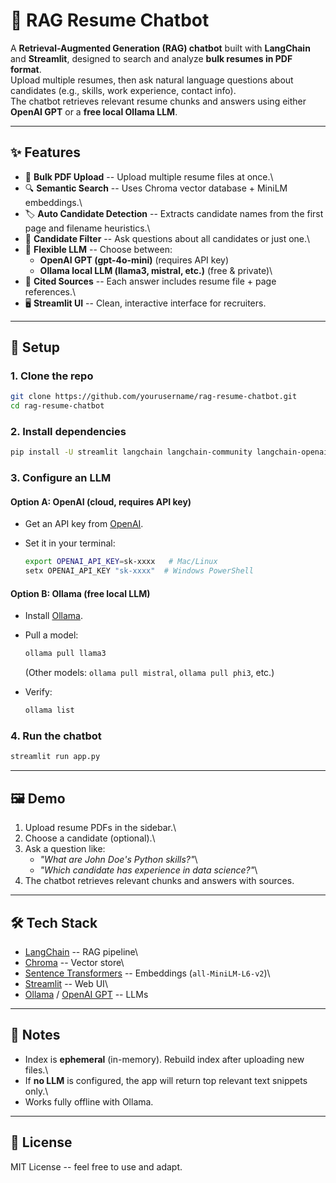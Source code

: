 # 🧠 RAG Resume Chatbot

A **Retrieval-Augmented Generation (RAG) chatbot** built with
**LangChain** and **Streamlit**, designed to search and analyze **bulk
resumes in PDF format**.\
Upload multiple resumes, then ask natural language questions about
candidates (e.g., skills, work experience, contact info).\
The chatbot retrieves relevant resume chunks and answers using either
**OpenAI GPT** or a **free local Ollama LLM**.

------------------------------------------------------------------------

## ✨ Features

-   📂 **Bulk PDF Upload** -- Upload multiple resume files at once.\
-   🔍 **Semantic Search** -- Uses Chroma vector database + MiniLM
    embeddings.\
-   🏷 **Auto Candidate Detection** -- Extracts candidate names from the
    first page and filename heuristics.\
-   🎯 **Candidate Filter** -- Ask questions about all candidates or
    just one.\
-   🤖 **Flexible LLM** -- Choose between:
    -   **OpenAI GPT (gpt-4o-mini)** (requires API key)
    -   **Ollama local LLM (llama3, mistral, etc.)** (free & private)\
-   📑 **Cited Sources** -- Each answer includes resume file + page
    references.\
-   🖥 **Streamlit UI** -- Clean, interactive interface for recruiters.

------------------------------------------------------------------------

## 🚀 Setup

### 1. Clone the repo

``` bash
git clone https://github.com/yourusername/rag-resume-chatbot.git
cd rag-resume-chatbot
```

### 2. Install dependencies

``` bash
pip install -U streamlit langchain langchain-community langchain-openai chromadb sentence-transformers pypdf
```

### 3. Configure an LLM

#### Option A: OpenAI (cloud, requires API key)

-   Get an API key from [OpenAI](https://platform.openai.com).

-   Set it in your terminal:

    ``` bash
    export OPENAI_API_KEY=sk-xxxx   # Mac/Linux
    setx OPENAI_API_KEY "sk-xxxx"  # Windows PowerShell
    ```

#### Option B: Ollama (free local LLM)

-   Install [Ollama](https://ollama.com/download).

-   Pull a model:

    ``` bash
    ollama pull llama3
    ```

    (Other models: `ollama pull mistral`, `ollama pull phi3`, etc.)

-   Verify:

    ``` bash
    ollama list
    ```

### 4. Run the chatbot

``` bash
streamlit run app.py
```

------------------------------------------------------------------------

## 🖼 Demo

1.  Upload resume PDFs in the sidebar.\
2.  Choose a candidate (optional).\
3.  Ask a question like:
    -   *"What are John Doe's Python skills?"*\
    -   *"Which candidate has experience in data science?"*\
4.  The chatbot retrieves relevant chunks and answers with sources.

------------------------------------------------------------------------

## 🛠 Tech Stack

-   [LangChain](https://www.langchain.com) -- RAG pipeline\
-   [Chroma](https://www.trychroma.com) -- Vector store\
-   [Sentence Transformers](https://www.sbert.net) -- Embeddings
    (`all-MiniLM-L6-v2`)\
-   [Streamlit](https://streamlit.io) -- Web UI\
-   [Ollama](https://ollama.com) / [OpenAI
    GPT](https://platform.openai.com) -- LLMs

------------------------------------------------------------------------

## 📌 Notes

-   Index is **ephemeral** (in-memory). Rebuild index after uploading
    new files.\
-   If **no LLM** is configured, the app will return top relevant text
    snippets only.\
-   Works fully offline with Ollama.

------------------------------------------------------------------------

## 📜 License

MIT License -- feel free to use and adapt.

